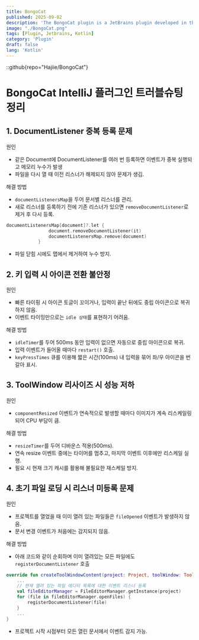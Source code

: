 ```yaml
---
title: BongoCat
published: 2025-09-02
description: 'The BongoCat plugin is a JetBrains plugin developed in the Kotlin language.'
image: "./BongoCat.png"
tags: [Plugin, Jetbrains, Kotlin]
category: 'Plugin'
draft: false 
lang: 'Kotlin'
---
```

::github{repo="Hajiie/BongoCat"}

# BongoCat IntelliJ 플러그인 트러블슈팅 정리

## 1. DocumentListener 중복 등록 문제

원인
- 같은 Document에 DocumentListener를 여러 번 등록하면 이벤트가 중복 실행되고 메모리 누수가 발생
- 파일을 다시 열 때 이전 리스너가 해제되지 않아 문제가 생김.

해결 방법
- `documentListenersMap`을 두어 문서별 리스너를 관리.
- 새로 리스너를 등록하기 전에 기존 리스너가 있으면 `removeDocumentListener`로 제거 후 다시 등록.
```kotlin
documentListenersMap[document]?.let {
                document.removeDocumentListener(it)
                documentListenersMap.remove(document)
            }
```
- 파일 닫힘 시에도 맵에서 제거하여 누수 방지.

## 2. 키 입력 시 아이콘 전환 불안정

원인
- 빠른 타이핑 시 아이콘 토글이 꼬이거나, 입력이 끝난 뒤에도 중립 아이콘으로 복귀하지 않음.
- 이벤트 타이밍만으로는 `idle 상태`를 표현하기 어려움.

해결 방법
- `idleTimer`를 두어 500ms 동안 입력이 없으면 자동으로 중립 아이콘으로 복귀.
- 입력 이벤트가 들어올 때마다 `restart()` 호출.
- `keyPressTimes` 큐를 이용해 짧은 시간(100ms) 내 입력을 묶어 좌/우 아이콘을 번갈아 표시.

## 3. ToolWindow 리사이즈 시 성능 저하

원인
- `componentResized` 이벤트가 연속적으로 발생할 때마다 이미지가 계속 리스케일링되어 CPU 부담이 큼.

해결 방법
- `resizeTimer`를 두어 디바운스 적용(500ms).
- 연속 resize 이벤트 중에는 타이머를 멈추고, 마지막 이벤트 이후에만 리스케일 실행.
- 필요 시 현재 크기 캐시를 활용해 불필요한 재스케일 방지.

## 4. 초기 파일 로딩 시 리스너 미등록 문제

원인
- 프로젝트를 열었을 때 이미 열려 있는 파일들은 `fileOpened` 이벤트가 발생하지 않음.
- 문서 변경 이벤트가 처음에는 감지되지 않음.

해결 방법
- 아래 코드와 같이 순회하며 이미 열려있는 모든 파일에도 `registerDocumentListener` 호출
```kotlin
override fun createToolWindowContent(project: Project, toolWindow: ToolWindow) {
    ...
    // 현재 열려 있는 파일 에디터 목록에 대한 이벤트 리스너 등록
    val fileEditorManager = FileEditorManager.getInstance(project)
    for (file in fileEditorManager.openFiles) {
        registerDocumentListener(file)
    }
    ...
}
```
- 프로젝트 시작 시점부터 모든 열린 문서에서 이벤트 감지 가능.